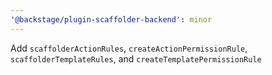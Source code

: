 ```yaml
---
'@backstage/plugin-scaffolder-backend': minor
---
```


Add `scaffolderActionRules`, `createActionPermissionRule`, `scaffolderTemplateRules`, and `createTemplatePermissionRule`

